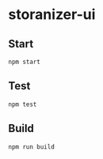 # storanizer-ui



## Start

```
npm start
```

## Test

```
npm test
```

## Build

```
npm run build
```